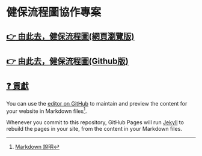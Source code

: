 # 健保流程圖協作專案

## [:point_right: 由此去，健保流程圖(網頁瀏覽版)](./contribution/index.md)
## [:point_right: 由此去，健保流程圖(Github版)](https://losehrt.github.io/nhi_flows/)


## [:question: 貢獻](./contribution/index.md)

You can use the [editor on GitHub](https://github.com/losehrt/nhi_draw/edit/gh-pages/index.md) to maintain and preview the content for your website in Markdown files[^1].

Whenever you commit to this repository, GitHub Pages will run [Jekyll](https://jekyllrb.com/) to rebuild the pages in your site, from the content in your Markdown files.

[^1]: [Markdown 說明](./markdown.md)